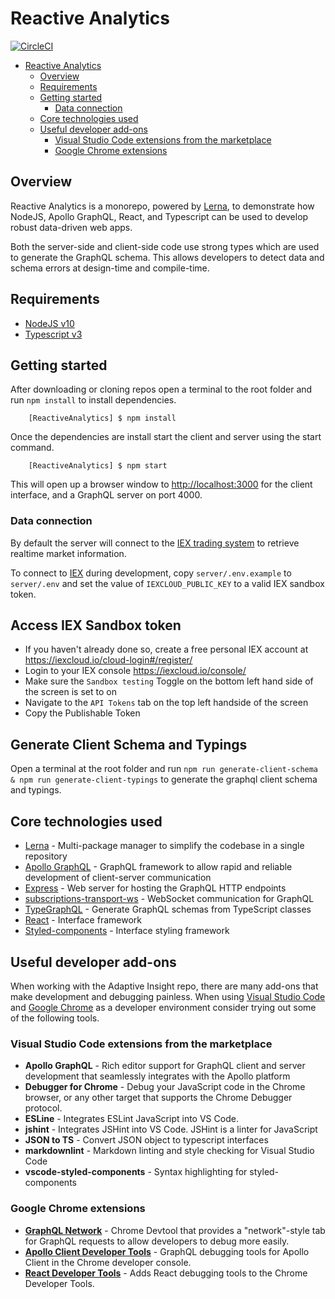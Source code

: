 # Reactive Analytics

[![CircleCI](https://circleci.com/gh/AdaptiveConsulting/ReactiveAnalytics.svg?style=svg&circle-token=8dfbb24676c7e9d51bc4668cacec12d31104b0f6)](https://circleci.com/gh/AdaptiveConsulting/ReactiveAnalytics)

- [Reactive Analytics](#reactive-analytics)
  - [Overview](#overview)
  - [Requirements](#requirements)
  - [Getting started](#getting-started)
    - [Data connection](#data-connection)
  - [Core technologies used](#core-technologies-used)
  - [Useful developer add-ons](#useful-developer-add-ons)
    - [Visual Studio Code extensions from the marketplace](#visual-studio-code-extensions-from-the-marketplace)
    - [Google Chrome extensions](#google-chrome-extensions)

## Overview

Reactive Analytics is a monorepo, powered by [Lerna](https://github.com/lerna/lerna), to demonstrate how NodeJS, Apollo GraphQL, React, and Typescript can be used to develop robust data-driven web apps.

Both the server-side and client-side code use strong types which are used to generate the GraphQL schema. This allows developers to detect data and schema errors at design-time and compile-time.

## Requirements

- [NodeJS v10](https://nodejs.org/en/download/)
- [Typescript v3](https://www.npmjs.com/package/typescript)

## Getting started

After downloading or cloning repos open a terminal to the root folder and run `npm install` to install dependencies.

        [ReactiveAnalytics] $ npm install

Once the dependencies are install start the client and server using the start command.

        [ReactiveAnalytics] $ npm start

This will open up a browser window to [http://localhost:3000](http://localhost:3000) for the client interface, and a GraphQL server on port 4000.

### Data connection

By default the server will connect to the [IEX trading system](https://iexcloud.io/) to retrieve realtime market information.

To connect to [IEX](https://iexcloud.io/) during development, copy `server/.env.example` to `server/.env` and set the value of `IEXCLOUD_PUBLIC_KEY` to a valid IEX sandbox token.

## Access IEX Sandbox token

- If you haven't already done so, create a free personal IEX account at https://iexcloud.io/cloud-login#/register/
- Login to your IEX console https://iexcloud.io/console/
- Make sure the `Sandbox testing` Toggle on the bottom left hand side of the screen is set to on
- Navigate to the `API Tokens` tab on the top left handside of the screen
- Copy the Publishable Token

## Generate Client Schema and Typings

Open a terminal at the root folder and run `npm run generate-client-schema & npm run generate-client-typings` to generate the graphql client schema and typings.

## Core technologies used

- [Lerna](https://github.com/lerna/lerna) - Multi-package manager to simplify the codebase in a single repository
- [Apollo GraphQL](https://www.apollographql.com/) - GraphQL framework to allow rapid and reliable development of client-server communication
- [Express](https://expressjs.com/) - Web server for hosting the GraphQL HTTP endpoints
- [subscriptions-transport-ws](https://github.com/apollographql/subscriptions-transport-ws) - WebSocket communication for GraphQL
- [TypeGraphQL](https://typegraphql.ml/) - Generate GraphQL schemas from TypeScript classes
- [React](https://reactjs.org/) - Interface framework
- [Styled-components](https://www.styled-components.com/) - Interface styling framework

## Useful developer add-ons

When working with the Adaptive Insight repo, there are many add-ons that make development and debugging painless. When using [Visual Studio Code](https://code.visualstudio.com/) and [Google Chrome](https://www.google.com/chrome/) as a developer environment consider trying out some of the following tools.

### Visual Studio Code extensions from the marketplace

- **Apollo GraphQL** - Rich editor support for GraphQL client and server development that seamlessly integrates with the Apollo platform
- **Debugger for Chrome** - Debug your JavaScript code in the Chrome browser, or any other target that supports the Chrome Debugger protocol.
- **ESLine** - Integrates ESLint JavaScript into VS Code.
- **jshint** - Integrates JSHint into VS Code. JSHint is a linter for JavaScript
- **JSON to TS** - Convert JSON object to typescript interfaces
- **markdownlint** - Markdown linting and style checking for Visual Studio Code
- **vscode-styled-components** - Syntax highlighting for styled-components

### Google Chrome extensions

- [**GraphQL Network**](https://github.com/Ghirro/graphql-network) - Chrome Devtool that provides a "network"-style tab for GraphQL requests to allow developers to debug more easily.
- [**Apollo Client Developer Tools**](https://github.com/apollographql/apollo-client-devtools) - GraphQL debugging tools for Apollo Client in the Chrome developer console.
- [**React Developer Tools**](https://github.com/facebook/react-devtools) - Adds React debugging tools to the Chrome Developer Tools.
